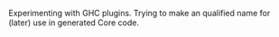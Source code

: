 Experimenting with GHC plugins.
Trying to make an qualified name for (later) use in generated Core code.

